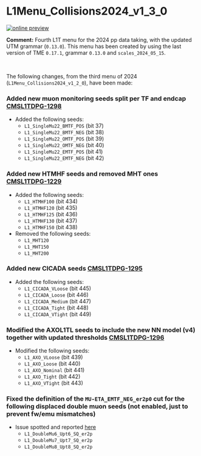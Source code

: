 # L1Menu_Collisions2024_v1_3_0

[![online preview](https://img.shields.io/badge/Online%20preview-click%20here-blue)](https://htmlpreview.github.io/?https://github.com/cms-l1-dpg/L1MenuRun3/blob/master/development/L1Menu_Collisions2024_v1_3_0/L1Menu_Collisions2024_v1_3_0.html)

**Comment:** 
Fourth L1T menu for the 2024 pp data taking, with the updated UTM grammar (`0.13.0`).
This menu has been created by using the last version of TME `0.17.1`, grammar `0.13.0` and `scales_2024_05_15`.

<br/>

The following changes, from the third menu of 2024 (`L1Menu_Collisions2024_v1_2_0`), have been made:

### Added new muon monitoring seeds split per TF and endcap [CMSL1TDPG-1298](https://its.cern.ch/jira/browse/CMSLITDPG-1298)
   - Added the following seeds: 
      - `L1_SingleMu22_BMTF_POS` (bit 37)
      - `L1_SingleMu22_BMTF_NEG` (bit 38)
      - `L1_SingleMu22_OMTF_POS` (bit 39)
      - `L1_SingleMu22_OMTF_NEG` (bit 40)
      - `L1_SingleMu22_EMTF_POS` (bit 41)
      - `L1_SingleMu22_EMTF_NEG` (bit 42)

### Added new HTMHF seeds and removed MHT ones [CMSL1TDPG-1229](https://its.cern.ch/jira/browse/CMSLITDPG-1229)
   - Added the following seeds: 
      - `L1_HTMHF100` (bit 434)
      - `L1_HTMHF120` (bit 435)
      - `L1_HTMHF125` (bit 436)
      - `L1_HTMHF130` (bit 437)
      - `L1_HTMHF150` (bit 438)
   - Removed the following seeds: 
      - `L1_MHT120`
      - `L1_MHT150`
      - `L1_MHT200`

### Added new CICADA seeds [CMSL1TDPG-1295](https://its.cern.ch/jira/browse/CMSLITDPG-1295)
   - Added the following seeds: 
      - `L1_CICADA_VLoose` (bit 445)
      - `L1_CICADA_Loose`  (bit 446)
      - `L1_CICADA_Medium` (bit 447)
      - `L1_CICADA_Tight`  (bit 448)
      - `L1_CICADA_VTight` (bit 449)

### Modified the AXOL1TL seeds to include the new NN model (v4) together with updated thresholds [CMSL1TDPG-1296](https://its.cern.ch/jira/browse/CMSLITDPG-1296)
   - Modified the following seeds: 
      - `L1_AXO_VLoose`  (bit 439)
      - `L1_AXO_Loose`   (bit 440)
      - `L1_AXO_Nominal` (bit 441)
      - `L1_AXO_Tight`   (bit 442)
      - `L1_AXO_VTight`  (bit 443)

### Fixed the definition of the `MU-ETA_EMTF_NEG_er2p0` cut for the following displaced double muon seeds (not enabled, just to prevent fw/emu mismatches)
   - Issue spotted and reported [here](https://its.cern.ch/jira/browse/CMSLITDPG-1221?focusedId=6413729&page=com.atlassian.jira.plugin.system.issuetabpanels:comment-tabpanel#comment-6413729)
      - `L1_DoubleMu6_Upt6_SQ_er2p`
      - `L1_DoubleMu7_Upt7_SQ_er2p`
      - `L1_DoubleMu8_Upt8_SQ_er2p`
